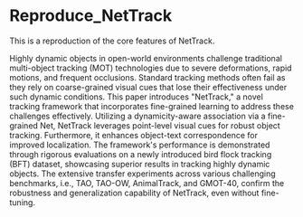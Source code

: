 # Reproduce_NetTrack

This is a reproduction of the core features of NetTrack.

Highly dynamic objects in open-world environments challenge traditional multi-object tracking (MOT) technologies due to severe deformations, rapid motions, and frequent occlusions. Standard tracking methods often fail as they rely on coarse-grained visual cues that lose their effectiveness under such dynamic conditions. This paper introduces "NetTrack," a novel tracking framework that incorporates fine-grained learning to address these challenges effectively. Utilizing a dynamicity-aware association via a fine-grained Net, NetTrack leverages point-level visual cues for robust object tracking. Furthermore, it enhances object-text correspondence for improved localization. The framework's performance is demonstrated through rigorous evaluations on a newly introduced bird flock tracking (BFT) dataset, showcasing superior results in tracking highly dynamic objects. The extensive transfer experiments across various challenging benchmarks, i.e., TAO, TAO-OW, AnimalTrack, and GMOT-40, confirm the robustness and generalization capability of NetTrack, even without fine-tuning.